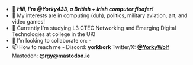 - 👋 ***Hiii, I’m @Yorky433, a British + Irish computer floofer!***
- 👀 My interests are in computing (duh), politics, military aviation, art, and video games!
- 🌱 Currently I'm studying L3 CTEC Networking and Emerging Digital Technologies at college in the UK!
- 💞️ I’m looking to collaborate on: -
- 📫 How to reach me - Discord: **yorkbork** Twitter/X: [**@YorkyWolf**](https://twitter.com/YorkyWolf) Mastodon: [**@rgy@mastodon.ie**](https://mastodon.ie/@rgy)
